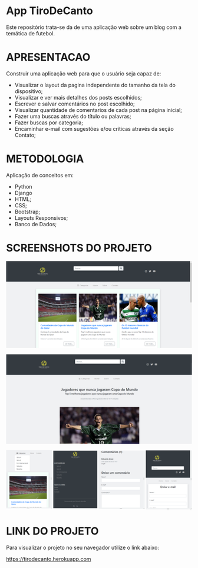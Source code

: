 # App TiroDeCanto
Este repositório trata-se da de uma aplicação web sobre um blog com a temática de futebol.

# APRESENTACAO
Construir uma aplicação web para que o usuário seja capaz de:
- Visualizar o layout da pagina independente do tamanho da tela do dispositivo;
- Visualizar e ver mais detalhes dos posts escolhidos;
- Escrever e salvar comentários no post escolhido;
- Visualizar quantidade de comentarios de cada post na página inicial;
- Fazer uma buscas através do título ou palavras;
- Fazer buscas por categoria;
- Encaminhar e-mail com sugestões e/ou críticas através da seção Contato;

# METODOLOGIA
Aplicação de conceitos em:
- Python
- Django
- HTML;
- CSS;
- Bootstrap;
- Layouts Responsivos;
- Banco de Dados;

# SCREENSHOTS DO PROJETO

![Screenshot](./screenshot/s1.png)

![Screenshot](./screenshot/s2.png)

![Screenshot](./screenshot/s3.png)

# LINK DO PROJETO
Para visualizar o projeto no seu navegador utilize o link abaixo:

https://tirodecanto.herokuapp.com
